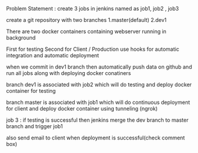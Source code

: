 Problem Statement :
create 3 jobs in jenkins named as job1, job2 , job3

create a git repository with two branches 1.master(default) 2.dev1

There are two docker containers containing webserver running in background

First for testing
Second for Client / Production
use hooks for automatic integration and automatic deployment

when we commit in dev1 branch then automatically push data on github and run all jobs along with deploying docker conatiners

branch dev1 is associated with job2 which will do testing and deploy docker container for testing

branch master is associated with job1 which will do continuous deployment for client and deploy docker container using tunneling (ngrok)

job 3 : if testing is successful then jenkins merge the dev branch to master branch and trigger job1

also send email to client when deployment is successful(check comment box)
